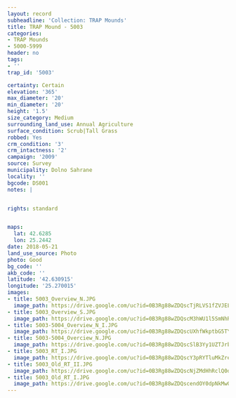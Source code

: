 ```yaml
---
layout: record
subheadline: 'Collection: TRAP Mounds'
title: TRAP Mound - 5003
categories:
- TRAP Mounds
- 5000-5999
header: no
tags:
- ''
trap_id: '5003'

certainty: Certain
elevation: '365'
max_diameter: '20'
min_diameter: '20'
height: '1.5'
size_category: Medium
surrounding_land_use: Annual Agriculture
surface_condition: Scrub|Tall Grass
robbed: Yes
crm_condition: '3'
crm_intactness: '2'
campaign: '2009'
source: Survey
municipality: Dolno Sahrane
locality: ''
bgcode: DS001
notes: |


rights: standard


maps:
  lat: 42.6285
  lon: 25.2442
date: 2018-05-21
land_use_source: Photo
photo: Good
bg_code: ''
akb_code: ''
latitude: '42.630915'
longitude: '25.270015'
images:
- title: 5003_Overview_N.JPG
  image_path: https://drive.google.com/uc?id=0B3Rg88wZDQscTjRLVS1fZVJELUE
- title: 5003_Overview_S.JPG
  image_path: https://drive.google.com/uc?id=0B3Rg88wZDQscM3hWU1l5SmNhRFE
- title: 5003-5004_Overview_N_I.JPG
  image_path: https://drive.google.com/uc?id=0B3Rg88wZDQscUXhfWkptbG5TY0U
- title: 5003-5004_Overciew_N.JPG
  image_path: https://drive.google.com/uc?id=0B3Rg88wZDQscSlB3Yy1UZTJrbGM
- title: 5003_RT_I.JPG
  image_path: https://drive.google.com/uc?id=0B3Rg88wZDQscY3pRYTluMkZreHc
- title: 5003_Old_RT_II.JPG
  image_path: https://drive.google.com/uc?id=0B3Rg88wZDQscNjZMdHhRclQ0dkk
- title: 5003_Old_RT_I.JPG
  image_path: https://drive.google.com/uc?id=0B3Rg88wZDQscendOY0dpNkMwQ1E
---
```

